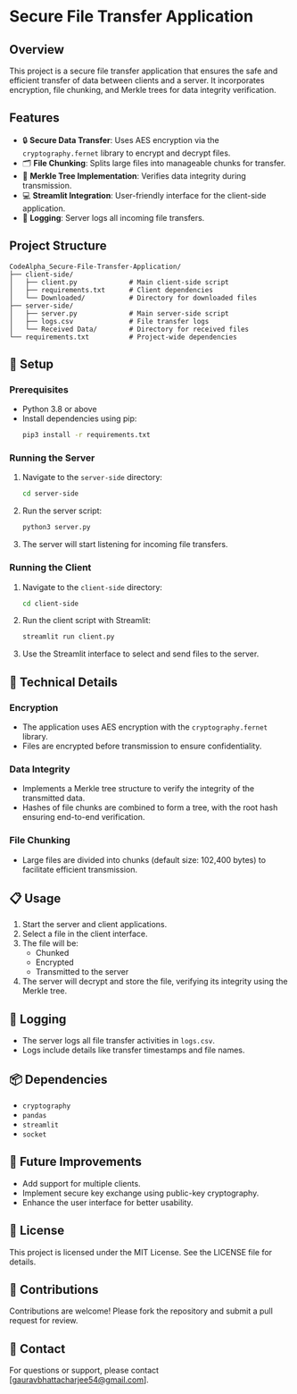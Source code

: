 # Secure File Transfer Application

## Overview
This project is a secure file transfer application that ensures the safe and efficient transfer of data between clients and a server. It incorporates encryption, file chunking, and Merkle trees for data integrity verification.

## Features
- 🔒 **Secure Data Transfer**: Uses AES encryption via the `cryptography.fernet` library to encrypt and decrypt files.
- 🗂️ **File Chunking**: Splits large files into manageable chunks for transfer.
- 🌲 **Merkle Tree Implementation**: Verifies data integrity during transmission.
- 💻 **Streamlit Integration**: User-friendly interface for the client-side application.
- 📜 **Logging**: Server logs all incoming file transfers.

## Project Structure
```
CodeAlpha_Secure-File-Transfer-Application/
├── client-side/
│   ├── client.py             # Main client-side script
│   ├── requirements.txt      # Client dependencies
│   └── Downloaded/           # Directory for downloaded files
├── server-side/
│   ├── server.py             # Main server-side script
│   ├── logs.csv              # File transfer logs
│   └── Received Data/        # Directory for received files
└── requirements.txt          # Project-wide dependencies
```

## 🚀 Setup

### Prerequisites
- Python 3.8 or above
- Install dependencies using pip:
  ```bash
  pip3 install -r requirements.txt
  ```

### Running the Server
1. Navigate to the `server-side` directory:
   ```bash
   cd server-side
   ```
2. Run the server script:
   ```bash
   python3 server.py
   ```
3. The server will start listening for incoming file transfers.

### Running the Client
1. Navigate to the `client-side` directory:
   ```bash
   cd client-side
   ```
2. Run the client script with Streamlit:
   ```bash
   streamlit run client.py
   ```
3. Use the Streamlit interface to select and send files to the server.

## 🔧 Technical Details

### Encryption
- The application uses AES encryption with the `cryptography.fernet` library.
- Files are encrypted before transmission to ensure confidentiality.

### Data Integrity
- Implements a Merkle tree structure to verify the integrity of the transmitted data.
- Hashes of file chunks are combined to form a tree, with the root hash ensuring end-to-end verification.

### File Chunking
- Large files are divided into chunks (default size: 102,400 bytes) to facilitate efficient transmission.

## 📋 Usage
1. Start the server and client applications.
2. Select a file in the client interface.
3. The file will be:
   - Chunked
   - Encrypted
   - Transmitted to the server
4. The server will decrypt and store the file, verifying its integrity using the Merkle tree.

## 📝 Logging
- The server logs all file transfer activities in `logs.csv`.
- Logs include details like transfer timestamps and file names.

## 📦 Dependencies
- `cryptography`
- `pandas`
- `streamlit`
- `socket`

## 🌟 Future Improvements
- Add support for multiple clients.
- Implement secure key exchange using public-key cryptography.
- Enhance the user interface for better usability.

## 📜 License
This project is licensed under the MIT License. See the LICENSE file for details.

## 🤝 Contributions
Contributions are welcome! Please fork the repository and submit a pull request for review.

## 📧 Contact
For questions or support, please contact [gauravbhattacharjee54@gmail.com].

